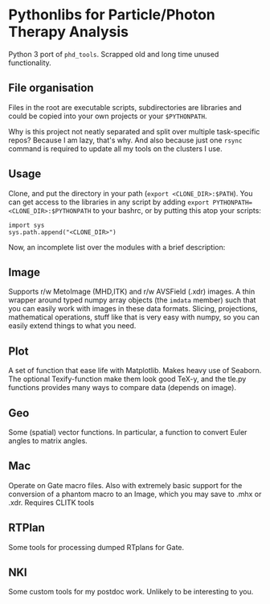 Pythonlibs for Particle/Photon Therapy Analysis
===============================================

Python 3 port of `phd_tools`. Scrapped old and long time unused functionality.

File organisation
-----------------

Files in the root are executable scripts, subdirectories are libraries and could be copied into your own projects or your `$PYTHONPATH`.

Why is this project not neatly separated and split over multiple task-specific repos? Because I am lazy, that's why. And also because just one `rsync` command is required to update all my tools on the clusters I use.

Usage
-----
Clone, and put the directory in your path (`export <CLONE_DIR>:$PATH`). You can get access to the libraries in any script by adding `export PYTHONPATH=<CLONE_DIR>:$PYTHONPATH` to your bashrc, or by putting this atop your scripts:

	import sys
	sys.path.append("<CLONE_DIR>")

Now, an incomplete list over the modules with a brief description:

Image
-----

Supports r/w MetoImage (MHD,ITK) and r/w AVSField (.xdr) images. A thin wrapper around typed numpy array objects (the `imdata` member) such that you can easily work with images in these data formats. Slicing, projections, mathematical operations, stuff like that is very easy with numpy, so you can easily extend things to what you need.

Plot
----

A set of function that ease life with Matplotlib. Makes heavy use of Seaborn. The optional Texify-function make them look good TeX-y, and the tle.py functions provides many ways to compare data (depends on image).

Geo
---

Some (spatial) vector functions. In particular, a function to convert Euler angles to matrix angles.

Mac
---

Operate on Gate macro files. Also with extremely basic support for the conversion of a phantom macro to an Image, which you may save to .mhx or .xdr. Requires CLITK tools

RTPlan
---

Some tools for processing dumped RTplans for Gate.

NKI
---

Some custom tools for my postdoc work. Unlikely to be interesting to you.
